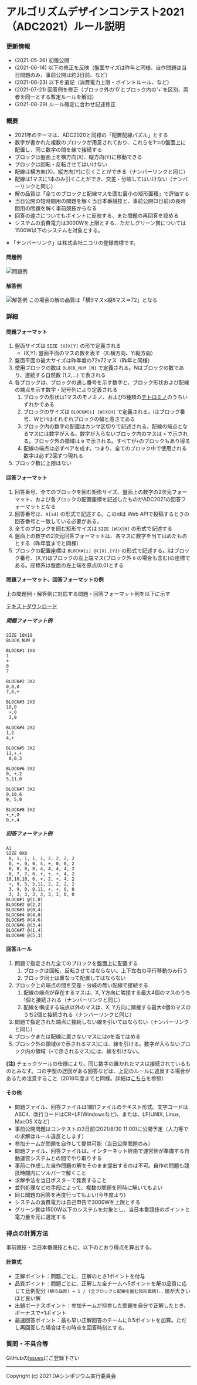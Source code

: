 # アルゴリズムデザインコンテスト2021（ADC2021）ルール説明

<a name="update"></a>
### 更新情報

- (2021-05-26) 初版公開
- (2021-06-14) 以下の修正を反映（盤面サイズは昨年と同様、自作問題は当日問題のみ、事前公開は約3日前、など）
- (2021-06-23) 以下を追記（消費電力上限・ポイントルール、など）
- (2021-07-21) 回答例を修正（ブロック外の'0'とブロック内の'+'を区別、両者を同一とする暫定ルールを解消）
- (2021-08-29) ルール確定に合わせ記述修正

### 概要

- 2021年のテーマは、ADC2020と同様の「配置配線パズル」とする
- 数字が書かれた複数のブロックが用意されており、これらを1つの盤面上に配置し、同じ数字の間を線で接続する
- ブロックは盤面上を横方向(X)、縦方向(Y)に移動できる
- ブロックは回転・反転させてはいけない
- 配線は横方向(X)、縦方向(Y)に引くことができる（ナンバーリンクと同じ）
- 配線は1マスに1本のみ引くことができ、交差・分岐してはいけない（ナンバーリンクと同じ）
- 解の品質は「全てのブロックと配線マスを囲む最小の矩形面積」で評価する
- 当日公開の短時間用の問題を解く当日本番競技と、事前公開(3日前)の長時間用の問題を解く事前競技からなる
- 回答の速さについてもポイントに反映する、また問題の再回答を認める
- システムの消費電力は3000Wを上限とする、ただしグリーン賞については1500W以下のシステムを対象とする。

※ 「ナンバーリンク」は株式会社ニコリの登録商標です。

#### 問題例
![問題例](images/ex1.png)

#### 解答例
![解答例](images/ex1ans.png)
この場合の解の品質は「横9マス×縦8マス＝72」となる

### 詳細

#### 問題フォーマット

1. 盤面サイズは `SIZE [X]X[Y]` の形で定義される
      - (X,Y): 盤面平面のマスの数を表す（X:横方向、Y:縦方向）
2. 盤面平面の最大サイズは昨年度の72x72マス（昨年と同様）
3. 使用ブロックの数は `BLOCK_NUM [N]` で定義される。Nはブロックの数であり、連続する自然数 (1,2,...) で表される
4. 各ブロックは、ブロックの通し番号を示す数字と、ブロック形状および配線の端点を示す数字・記号列により定義される
      1. ブロックの形状は1マスのモノミノ、および5種類の[テトロミノ](https://ja.wikipedia.org/wiki/%E3%83%86%E3%83%88%E3%83%AD%E3%83%9F%E3%83%8E)のうちいずれかである
      2. ブロックのサイズは `BLOCK#[i] [W]X[H]` で定義される。iはブロック番号、WとHはそれぞれブロックの幅と高さである
      3. ブロック内の数字の配置はカンマ区切りで記述される。配線の端点となるマスには数字が入る。数字が入らないブロック内のマスは `+` で示される。ブロック外の領域は `0` で示される。すべてが`+`のブロックもあり得る
      4. 配線の端点は必ずペアを成す。つまり、全てのブロック中で使用される数字は必ず2回ずつ現れる
5. ブロック数に上限はない

#### 回答フォーマット

1. 回答番号、全てのブロックを囲む矩形サイズ、盤面上の数字の2次元フォーマット、および各ブロックの配置座標を記述したものがADC2021の回答フォーマットとなる
2. 回答番号は、`A[id]` の形式で記述する。このidは Web APIで投稿するときの回答番号と一致している必要がある。
3. 全てのブロックを囲む矩形サイズは `SIZE [W]X[H]` の形式で記述する
4. 盤面上の数字の2次元回答フォーマットは、各マスに数字を当てはめたものとする（昨年度までと同様）
5. ブロックの配置座標は `BLOCK#[i] @([X],[Y])` の形式で記述する。iはブロック番号、(X,Y)はブロックの左上端マス(ブロック外 `0` の場合も含む)の座標である。座標系は盤面の左上端を原点(0,0)とする

#### 問題フォーマット、回答フォーマットの例
上の問題例・解答例に対応する問題・回答フォーマット例を以下に示す

[テキストダウンロード](docs/sample_Q_A.zip)

##### 問題フォーマット例
```
SIZE 10X10
BLOCK_NUM 8

BLOCK#1 1X4
1
+
8
7

BLOCK#2 3X2
0,8,0
7,6,+

BLOCK#3 2X3
10,0
 +,0
 3,9

BLOCK#4 2X2
1,2
4,+

BLOCK#5 3X2
11,+,+
 0,0,3

BLOCK#6 3X2
0, +,2
5,11,0

BLOCK#7 3X2
0,10,6
9, 5,0

BLOCK#8 3X2
+,+,0
0,+,4
```

##### 回答フォーマット例
```
A1
SIZE 9X8
 0, 1, 1, 1, 1, 2, 2, 2, 2
 0, +, 0, 0, 4, +, 0, 0, 2
 0, 8, 8, 8, 4, 4, 4, 4, 2
 0, 7, 7, 6, +, +, +, 4, 2
10,10,10, 6, +, 2, +, 4, 2
 +, 9, 5, 5,11, 2, 2, 2, 2
 3, 9, 0, 0,11, +, +, 0, 0
 3, 3, 3, 3, 3, 3, 3, 0, 0
BLOCK#1 @(1,0)
BLOCK#2 @(2,2)
BLOCK#3 @(0,4)
BLOCK#4 @(4,0)
BLOCK#5 @(4,6)
BLOCK#6 @(3,4)
BLOCK#7 @(1,4)
BLOCK#8 @(5,3)
```

#### 回答ルール

1. 問題で指定された全てのブロックを盤面上に配置する
    1. ブロックは回転、反転させてはならない。上下左右の平行移動のみ行う
    2. ブロック同士は重なって配置してはならない
2. ブロック上の端点の間を交差・分岐の無い配線で接続する
    1. 配線の端点が存在するマスは、X, Y方向に隣接する最大4個のマスのうち1個と接続される（ナンバーリンクと同じ）
    2. 配線を構成する端点以外のマスは、X, Y方向に隣接する最大4個のマスのうち2個と接続される（ナンバーリンクと同じ）
2. 問題で指定された端点に接続しない線を引いてはならない（ナンバーリンクと同じ）
3. ブロックまたは配線に属さないマスには`0`を当てはめる
4. ブロック外の領域(`0`で示されるマス)には、線を引ける。数字が入らないブロック内の領域（`+`で示されるマス)には、線を引けない。

**(注)** チェックツールの仕様により、同じ数字の置かれたマスは接続されているものとみなす。コの字型の迂回がある回答などは、上記のルールに違反する場合があるため注意すること（2018年度までと同様。詳細は[こちら](https://github.com/dasadc/conmgr/issues/18)を参照）

#### その他
- 問題ファイル、回答ファイルは1問1ファイルのテキスト形式。文字コードはASCII、改行コードはCR+LF(Windowsなど)、または、LF(UNIX, Linux, MacOS Xなど)
- 事前公開問題はコンテストの3日前(2021/8/30 11:00)に公開予定（人力等での求解はルール違反とします）
- 参加チームが問題を自作して提供可能（当日公開問題のみ）
- 問題ファイル、回答ファイルは、インターネット経由で運営側が準備する自動運営システムとの間でやり取りする
- 事前に作成した自作問題の解をそのまま提出するのは不可。自作の問題も競技時間内にソルバーで解くこと
- 求解手法を当日ポスターで発表すること
- 並列処理などの手段によって、複数の問題を同時に解いてもよい
- 同じ問題の回答を再度行ってもよい(今年度より)
- システムの消費電力は自己申告で3000Wを上限とする
- グリーン賞は1500W以下のシステムを対象とし、当日本番競技のポイントと電力量を元に選定する

### 得点の計算方法
事前競技・当日本番競技ともに、以下のとおり得点を算出する。

#### 計算式
- 正解ポイント：問題ごとに、正解のとき1ポイントを付与
- 品質ポイント：問題ごとに、正解した全チームへ5ポイントを解の品質に応じて比例配分
  `(解の品質) = 1 / (全ブロックと配線を囲む矩形面積)`… 値が大きいほど良い解
- 出題ボーナスポイント：参加チームが持参した問題を自分で正解したとき、ボーナスで+1ポイント
- 最速回答ポイント：最も早い正解回答のチームに0.5ポイントを加算。ただし再回答した場合はその時点を回答時刻とする。

### 質問・不具合等
GitHubの[Issues](https://github.com/dasadc/dasadc.github.io/issues)にご登録下さい


---
Copyright (c) 2021 DAシンポジウム実行委員会
